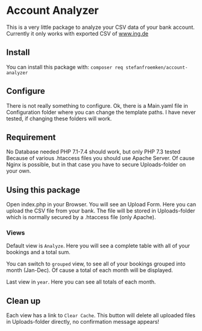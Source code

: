 # Account Analyzer
This is a very little package to analyze your CSV data of your bank account. Currently it only works with exported CSV of www.ing.de

## Install
You can install this package with:
`composer req stefanfroemken/account-analyzer`

## Configure
There is not really something to configure. Ok, there is a Main.yaml file in Configuration folder where you can change the template paths. I have never tested, if changing these folders will work.

## Requirement
No Database needed
PHP 7.1-7.4 should work, but only PHP 7.3 tested
Because of various .htaccess files you should use Apache Server. Of cause Nginx is possible, but in that case you have to secure Uploads-folder on your own.

## Using this package
Open index.php in your Browser. You will see an Upload Form. Here you can upload the CSV file from your bank. The file will be stored in Uploads-folder which is normally secured by a .htaccess file (only Apache).

### Views
Default view is `Analyze`. Here you will see a complete table with all of your bookings and a total sum.

You can switch to `grouped` view, to see all of your bookings grouped into month (Jan-Dec). Of cause a total of each month will be displayed.

Last view in `year`. Here you can see all totals of each month.

## Clean up
Each view has a link to `Clear Cache`. This button will delete all uploaded files in Uploads-folder directly, no confirmation message appears!
